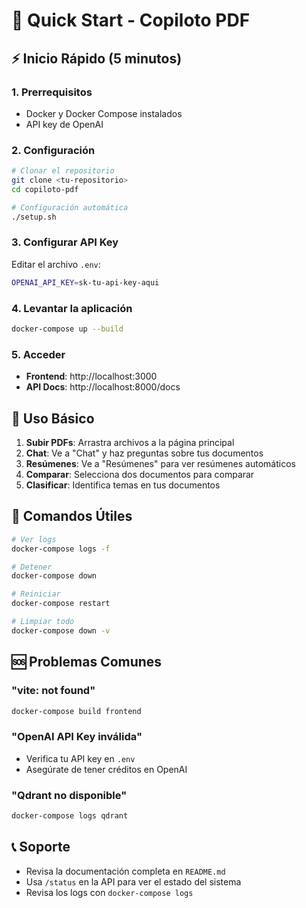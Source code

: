 # 🚀 Quick Start - Copiloto PDF

## ⚡ Inicio Rápido (5 minutos)

### 1. Prerrequisitos
- Docker y Docker Compose instalados
- API key de OpenAI

### 2. Configuración
```bash
# Clonar el repositorio
git clone <tu-repositorio>
cd copiloto-pdf

# Configuración automática
./setup.sh
```

### 3. Configurar API Key
Editar el archivo `.env`:
```bash
OPENAI_API_KEY=sk-tu-api-key-aqui
```

### 4. Levantar la aplicación
```bash
docker-compose up --build
```

### 5. Acceder
- **Frontend**: http://localhost:3000
- **API Docs**: http://localhost:8000/docs

## 🎯 Uso Básico

1. **Subir PDFs**: Arrastra archivos a la página principal
2. **Chat**: Ve a "Chat" y haz preguntas sobre tus documentos
3. **Resúmenes**: Ve a "Resúmenes" para ver resúmenes automáticos
4. **Comparar**: Selecciona dos documentos para comparar
5. **Clasificar**: Identifica temas en tus documentos

## 🔧 Comandos Útiles

```bash
# Ver logs
docker-compose logs -f

# Detener
docker-compose down

# Reiniciar
docker-compose restart

# Limpiar todo
docker-compose down -v
```

## 🆘 Problemas Comunes

### "vite: not found"
```bash
docker-compose build frontend
```

### "OpenAI API Key inválida"
- Verifica tu API key en `.env`
- Asegúrate de tener créditos en OpenAI

### "Qdrant no disponible"
```bash
docker-compose logs qdrant
```

## 📞 Soporte

- Revisa la documentación completa en `README.md`
- Usa `/status` en la API para ver el estado del sistema
- Revisa los logs con `docker-compose logs`
